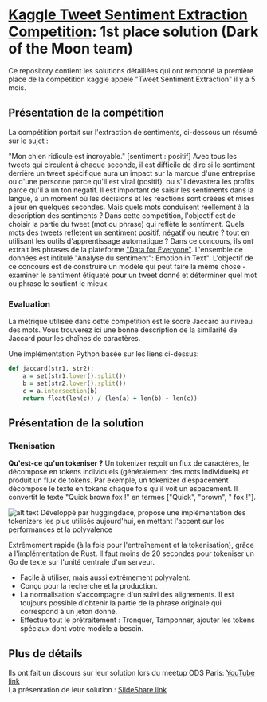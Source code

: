 # [Kaggle Tweet Sentiment Extraction Competition](https://www.kaggle.com/c/tweet-sentiment-extraction/leaderboard): 1st place solution (Dark of the Moon team) 

Ce repository contient les solutions détaillées qui ont remporté la première place de la compétition kaggle appelé "Tweet Sentiment Extraction" il y a 5 mois.

  ## Présentation de la compétition 
  La compétition portait sur l'extraction de sentiments, ci-dessous un résumé sur le sujet :

"Mon chien ridicule est incroyable." [sentiment : positif]
Avec tous les tweets qui circulent à chaque seconde, il est difficile de dire si le sentiment derrière un tweet spécifique aura un impact sur la marque d'une entreprise ou d'une personne parce qu'il est viral (positif), ou s'il dévastera les profits parce qu'il a un ton négatif. Il est important de saisir les sentiments dans la langue, à un moment où les décisions et les réactions sont créées et mises à jour en quelques secondes. Mais quels mots conduisent réellement à la description des sentiments ? Dans cette compétition, l'objectif est de choisir la partie du tweet (mot ou phrase) qui reflète le sentiment.
Quels mots des tweets reflètent un sentiment positif, négatif ou neutre ? tout en utilisant les outils d'apprentissage automatique ?
Dans ce concours, ils ont extrait les phrases de la plateforme ["Data for Everyone"](https://appen.com/resources/datasets/). L'ensemble de données est intitulé "Analyse du sentiment": Emotion in Text".
L'objectif de ce concours est de construire un modèle qui peut faire la même chose - examiner le sentiment étiqueté pour un tweet donné et déterminer quel mot ou phrase le soutient le mieux.
   ### Evaluation
La métrique utilisée dans cette compétition est le score Jaccard au niveau des mots. Vous trouverez ici une bonne description de la similarité de Jaccard pour les chaînes de caractères.

Une implémentation Python basée sur les liens ci-dessus:
```ruby
def jaccard(str1, str2): 
    a = set(str1.lower().split()) 
    b = set(str2.lower().split())
    c = a.intersection(b)
    return float(len(c)) / (len(a) + len(b) - len(c))
```



  ## Présentation de la solution 

   ### Tkenisation 
**Qu'est-ce qu'un tokeniser ?**
Un tokenizer reçoit un flux de caractères, le décompose en tokens individuels (généralement des mots individuels) et produit un flux de tokens. Par exemple, un tokenizer d'espacement décompose le texte en tokens chaque fois qu'il voit un espacement. Il convertit le texte "Quick brown fox !" en termes ["Quick",  "brown", " fox !"].

![alt text](https://camo.githubusercontent.com/541a5e3521cf5b4c84c7ced36628841d8e66d58b7f2e51cded099a18c006d4e9/68747470733a2f2f68756767696e67666163652e636f2f6c616e64696e672f6173736574732f746f6b656e697a6572732f746f6b656e697a6572732d6c6f676f2e706e67)
Développé par huggingdace, propose une implémentation des tokenizers les plus utilisés aujourd'hui, en mettant l'accent sur les performances et la polyvalence

Extrêmement rapide (à la fois pour l'entraînement et la tokenisation), grâce à l'implémentation de Rust. Il faut moins de 20 secondes pour tokeniser un Go de texte sur l'unité centrale d'un serveur.
  - Facile à utiliser, mais aussi extrêmement polyvalent.
  - Conçu pour la recherche et la production.
  - La normalisation s'accompagne d'un suivi des alignements. Il est toujours possible d'obtenir la partie de la phrase originale qui correspond à un jeton donné.
  - Effectue tout le prétraitement : Tronquer, Tamponner, ajouter les tokens spéciaux dont votre modèle a besoin.
  
  
  
  
  
  ## Plus de détails
Ils ont fait un discours sur leur solution lors du meetup ODS Paris: [YouTube link](https://www.youtube.com/watch?v=S7soN-y5WMg)<br />
La présentation de leur solution : [SlideShare link](https://www.slideshare.net/ArtsemZhyvalkouski/kaggle-tweet-sentiment-extraction-1st-place-solution)
